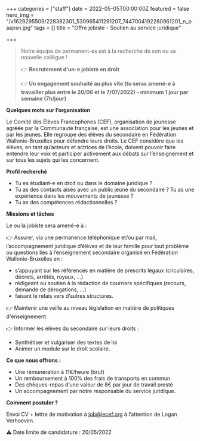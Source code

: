 +++
categories = ["staff"]
date = 2022-05-05T00:00:00Z
featured = false
hero_img = "/v1629295509/228382301_530965411291207_7447004192280961201_n_paapsn.jpg"
tags = []
title = "Offre jobiste - Soutien au service juridique"

+++
> Notre équipe de permanent-es est à la recherche de son ou sa nouvelle collègue !
>
> 👉 **Recrutement d‘un-e jobiste en droit**
>
> 👉 **Un engagement souhaité au plus vite (tu seras amené-e à travailler plus entre le 20/06 et le 7/07/2022) - minimum 1 jour par semaine (7h/jour)**

  
**Quelques mots sur l’organisation**

Le Comité des Élèves Francophones (CEF), organisation de jeunesse agréée par la Communauté française, est une association pour les jeunes et par les jeunes. Elle regroupe des élèves du secondaire en Fédération Wallonie-Bruxelles pour défendre leurs droits. Le CEF considère que les élèves, en tant qu’acteurs et actrices de l’école, doivent pouvoir faire entendre leur voix et participer activement aux débats sur l’enseignement et sur tous les sujets qui les concernent.

**Profil recherché**

* Tu es étudiant-e en droit ou dans le domaine juridique ?
* Tu as des contacts aisés avec un public jeune du secondaire ? Tu as une expérience dans les mouvements de jeunesse ?
* Tu as des compétences rédactionnelles ?

**Missions et tâches**

Le ou la jobiste sera amené-e à :

👉​ Assurer, via une permanence téléphonique et/ou par mail, l’accompagnement juridique d’élèves et de leur famille pour tout problème ou questions liés à l’enseignement secondaire organisé en Fédération Wallonie-Bruxelles en :

* s’appuyant sur les références en matière de prescrits légaux (circulaires, décrets, arrêtés, royaux, …)
* rédigeant ou soutien à la rédaction de courriers spécifiques (recours, demande de dérogations, …)
* faisant le relais vers d’autres structures.

👉 Maintenir une veille au niveau législation en matière de politiques d'enseignement.

👉 Informer les élèves du secondaire sur leurs droits :

* Synthétiser et vulgariser des textes de loi
* Animer un module sur le droit scolaire.

**Ce que nous offrons :**

* Une rémunération à 11€/heure (brut)
* Un remboursement à 100% des frais de transports en commun
* Des chèques-repas d’une valeur de 8€ par jour de travail presté
* Un accompagnement par notre responsable du service juridique.

**Comment postuler ?**

Envoi CV + lettre de motivation à [job@lecef.org](mailto:job@lecef.org) à l’attention de Logan Verhoeven.

⚠️ Date limite de candidature : 20/05/2022